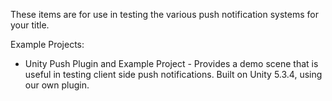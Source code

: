 These items are for use in testing the various push notification systems for your title.

Example Projects:
  * Unity Push Plugin and Example Project - Provides a demo scene that is useful in testing client side push notifications. Built on Unity 5.3.4, using our own plugin.
  

